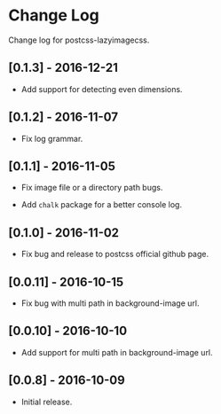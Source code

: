 
# Change Log

Change log for postcss-lazyimagecss.

## [0.1.3] - 2016-12-21

- Add support for detecting even dimensions.

## [0.1.2] - 2016-11-07

- Fix log grammar.

## [0.1.1] - 2016-11-05

- Fix image file or a directory path bugs.

- Add `chalk` package for a better console log.

## [0.1.0] - 2016-11-02

- Fix bug and release to postcss official github page.

## [0.0.11] - 2016-10-15

- Fix bug with multi path in background-image url.

## [0.0.10] - 2016-10-10

- Add support for multi path in background-image url.

## [0.0.8] - 2016-10-09

- Initial release.
